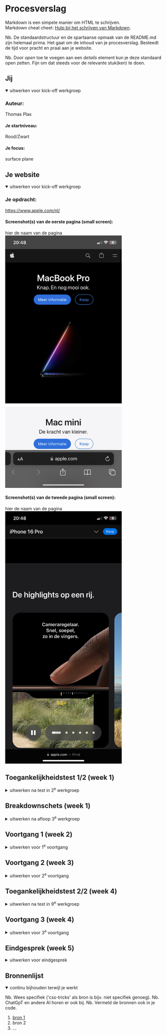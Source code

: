 # Procesverslag
Markdown is een simpele manier om HTML te schrijven.  
Markdown cheat cheet: [Hulp bij het schrijven van Markdown](https://github.com/adam-p/markdown-here/wiki/Markdown-Cheatsheet).

Nb. De standaardstructuur en de spartaanse opmaak van de README.md zijn helemaal prima. Het gaat om de inhoud van je procesverslag. Besteedt de tijd voor pracht en praal aan je website.

Nb. Door *open* toe te voegen aan een *details* element kun je deze standaard open zetten. Fijn om dat steeds voor de relevante stuk(ken) te doen.





## Jij

<details open>
  <summary>uitwerken voor kick-off werkgroep</summary>

  ### Auteur:
  Thomas Plas

  #### Je startniveau:
  Rood/Zwart

  #### Je focus:
  surface plane
 
</details>





## Je website

<details open>
  <summary>uitwerken voor kick-off werkgroep</summary>

  ### Je opdracht:
  https://www.apple.com/nl/

  #### Screenshot(s) van de eerste pagina (small screen): 
  hier de naam van de pagina  
  <img src="readme-images/HomePagina.PNG" width="375px" alt="Homepagina van Apple">

  #### Screenshot(s) van de tweede pagina (small screen):
  hier de naam van de pagina  
  <img src="readme-images/TelefoonPagina.PNG" width="375px" alt="Detail pagina van de Iphone 16">
 
</details>



## Toegankelijkheidstest 1/2 (week 1)

<details>
  <summary>uitwerken na test in 2<sup>e</sup> werkgroep</summary>

  ### Bevindingen
  Lijst met je bevindingen die in de test naar voren kwamen:
  - In de screen reader ga je langs de footnotes maar dit zijn alleen nummers dus dit is erg onduidelijk
  - Er word gebruik gemaakt van h1,h2 tot h6 maar dit lijkt mij een beetje veel
  - Door de interface heen gaan ging best goed met de screenreader
  - Er was geen dark en light mode aanwezig. de pagina van de iPhone16 is opzichzelf al een darkmode maar de cadeau pagina is een lightmode ookal zet je deze om
  - als je door het menu heen gaat krijg je de optie om het te openen of niet

</details>



## Breakdownschets (week 1)

<details>
  <summary>uitwerken na afloop 3<sup>e</sup> werkgroep</summary>

  ### de hele pagina: 
  <img src="readme-images/homepagina1.PNG" width="375px" alt="breakdown van de hele pagina">
  <img src="readme-images/homepagina2.PNG" width="375px" alt="breakdown van de hele pagina deel 2">

  ### dynamisch deel (bijv menu): 
  <img src="readme-images/animatie.PNG" width="375px" alt="Een scrollbased animation van een filmpje dat die uitzoomd wanneer je scrolled">

  ### wellicht nog een dynamisch deel (bijv filter): 
  <img src="readme-images/animatie.PNG" width="375px" alt="Een Carrousel van verschillende functies van de iPhone 16 pro">

</details>





## Voortgang 1 (week 2)

<details>
  <summary>uitwerken voor 1<sup>e</sup> voortgang</summary>

  ### Stand van zaken
  hier dit ging goed & dit was lastig (neem ook screenshots op van delen van je website en code):
    Ik vind code zeld best lastig maar probeer een actieve houding aan te nemen dit blok door vooruit te werken zodat ik vragen kan stellen in de les en beter mee kan doen. Dit heeft tot nu toe goed gewerkt en ik merk hierdoor ook dat ik makkelijker dingen oppak

  ### Agenda voor meeting
  samen met je groepje opstellen

  | Thomas         | Izaira             | Rens         | Jerry            |
  | ---            | ---                | ---          | ---              |
  | pixels bijresponsiveness     | en dit             | en ik dit    | en dan ik dat    |
  |  | dit als er tijd is | nog een punt | dit wil ik zeker |
  |  is een background img symatisch en een probleem qua toegankelijkheid          | ...                | ...          | ...              |
  |          | ...                | ...          | ...              |
  |  veel kleuren in mijn site maar mag ik dit inkorten| ...               | ...          | ...              |
  | | ...               | ...          | ...              |


  ### Verslag van meeting
  hier na afloop snel de uitkomsten van de meeting vastleggen

  - 1. ik kan gewoon met een converter de pixels omzetten naar em's
  - 2. als een achtergrond alleen maar voor mooi is en niet specifiek betekenisvol is kan je deze ook als background image gebruiken omdat de screenreader dan niet overheen leest
  - 3. ik mag minder kleuren gebruiken in mijn site dan dat apple gebruikt omdat apple er wel heel veel heeft


</details>





## Voortgang 2 (week 3)

<details>
  <summary>uitwerken voor 2<sup>e</sup> voortgang</summary>

  ### Stand van zaken
  hier dit ging goed & dit was lastig (neem ook screenshots op van delen van je website en code):
    Ik heb mijn eerste pagina voor een groot gedeelte af maar ik merk dat ik nu wat moeilijkere code wil gaan uitproberen maar ik kijk meteen naar het resultaat en zie de bomen door het bos niet meer. Ik ga dus nu proberen om stap voor stap de verschillende code aan te pakken

  ### Agenda voor meeting
  samen met je groepje opstellen

  | Thomas      | Izaira        | Rens   | Jerry        |
  | ---            | ---                | ---          | ---              |
  |                | en dit             | en ik dit    | en dan ik dat    |
  | ik heb een bug wanneer ik een background blur maak dat de aanpassingen voor het hamburgermenu ongedaan| dit als er tijd is | nog een punt | dit wil ik zeker |
  | ik wil een beetje hulp met de carousel die alleen met css wordt gedaan op de websit van bramus            | ...                | ...          | ...              |
  | waar kan ik goeie info vinden voor scroll based animations            | ---                | ---          | ---              |
  | ---            | ---                | ---          | ---              |
  | ---            | ---                | ---          | ---              |


  ### Verslag van meeting
  hier na afloop snel de uitkomsten van de meeting vastleggen

  - als feebback kreeg ik om voor mijn javascript bug beter hier later naar kunnen kijken,
  - Ik moest mij eerst focussen op mijn tweede pagina
  - voor scrollbases animatie kon ik kijken naar (https://scroll-driven-animations.style/). 
  - voor de carousel kreeg ik een voorbeeldje van jesse:(https://codepen.io/OvenMagnetron/pen/PoMoLOM).
- ...
 

</details>





## Toegankelijkheidstest 2/2 (week 4)

<details>
  <summary>uitwerken na test in 9<sup>e</sup> werkgroep</summary>

  ### Bevindingen
  Lijst met je bevindingen die in de test naar voren kwamen (geef ook aan wat er verbeterd is):

</details>





## Voortgang 3 (week 4)

<details>
  <summary>uitwerken voor 3<sup>e</sup> voortgang</summary>

  ### Stand van zaken
  hier dit ging goed & dit was lastig (neem ook screenshots op van delen van je website en code)
    Ik ben erg tevreden met wat ik tot nu toe heb gemaakt alleen moet ik nu nog echt even een sprintje zetten voor de eindoplevering om alles netjes af te maken.

  ### Agenda voor meeting
  samen met je groepje opstellen

  | Thomas     | Izaira        | Rens    | student 4        |
  | ---            | ---                | ---          | ---              |
  | mijn 2de pagina is op zichzelf al een darkmode. wat moet ik dan doen voor de lightmode vooral omdat alle foto's zwart zijn  | en dit             | en ik dit    | en dan ik dat    |
  | Volgens MDN mag je een Name geven aan een details zodat er maar 1 open kan per keer maar ik krijg hier een foutmelding uit dus is dit goed | dit als er tijd is | nog een punt | dit wil ik zeker |
  | ...            | ...                | ...          | ...              |


  ### Verslag van meeting
  hier na afloop snel de uitkomsten van de meeting vastleggen

  - ik moest overflow gebruiken omdat bij mijn scrollbased animation de randen buiten het scherm vielen. (ik snapte dit eerst niet omdat ik overflow hidden had toegepast maar dan gaat de scroll animation stuk maar met clip blijft hij wel werken)
  - ik mag de foto's inverten bij de light mode als dit er cool uit ziet
  - het was goed om een name te gebruiken voor details
  - we kregen uitleg over hoe een carousel te maken wat ik al had maar we kregen wel wat extra info over hoe wij knoppen konden gebruiken om vooruit en achteruit te gaan
  - ik had een probleem met de blurred background dat mijn volledige pagina buggy werd. de student assistenten hadden mij verteld dat ik dit moest oplossen als ik tijd over had maar Sanne gaf aan dat ik de items los moest koppelen van de header waardoor de menu items niet zouden breken.

</details>





## Eindgesprek (week 5)

<details>
  <summary>uitwerken voor eindgesprek</summary>

  ### Je uitkomst - karakteristiek screenshots:
  <img src="readme-images/dummy-plaatje.jpg" width="375px" alt="uitomst opdracht 1">


  ### Dit ging goed/Heb ik geleerd: 
  Korte omschrijving met plaatjes

  <img src="readme-images/dummy-plaatje.jpg" width="375px" alt="top">


  ### Dit was lastig/Is niet gelukt:
  Korte omschrijving met plaatjes

  <img src="readme-images/dummy-plaatje.jpg" width="375px" alt="bummer">
</details>





## Bronnenlijst

<details open>
  <summary>continu bijhouden terwijl je werkt</summary>

  Nb. Wees specifiek ('css-tricks' als bron is bijv. niet specifiek genoeg). 
  Nb. ChatGpT en andere AI horen er ook bij.
  Nb. Vermeld de bronnen ook in je code.

  1. [bron 1](https://stackoverflow.com/questions/65257333/svg-inside-h1-tag)
  2. bron 2
  3. ...

</details>